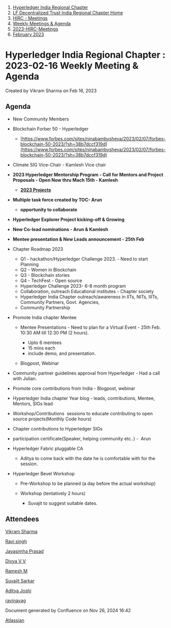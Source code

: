 1. [Hyperledger India Regional Chapter](index.html)
2. [LF Decentralized Trust India Regional Chapter Home](LF-Decentralized-Trust-India-Regional-Chapter-Home_19169282.html)
3. [HIRC - Meetings](HIRC---Meetings_19169350.html)
4. [Weekly Meetings &amp; Agenda](19169352.html)
5. [2023-HIRC-Meetings](2023-HIRC-Meetings_19170487.html)
6. [February 2023](February-2023_19170500.html)

# Hyperledger India Regional Chapter : 2023-02-16 Weekly Meeting &amp; Agenda

Created by Vikram Sharma on Feb 16, 2023

## Agenda

- New Community Members
- Blockchain Forber 50 - Hyperledger
  
  - [https://www.forbes.com/sites/ninabambysheva/2023/02/07/forbes-blockchain-50-2023/?sh=38b7dccf319d](https://www.forbes.com/sites/ninabambysheva/2023/02/07/forbes-blockchain-50-2023/?sh=38b7dccf319d)
- Climate SIG Vice-Chair - Kamlesh Vice chair
- **2023 Hyperledger Mentorship Program - Call for Mentors and Project Proposals - Open Now thru Mach 15th - Kamlesh**
  
  - [**2023 Projects**](https://lf-hyperledger.atlassian.net/wiki/spaces/INTERN/pages/21954865/2023+Projects)
- **Multiple task force created by TOC- Arun**
  
  - **opportunity to collaborate**
- **Hyperledger Explorer Project kicking-off &amp; Growing**
- **New Co-lead nominations - Arun &amp; Kamlesh**
- **Mentee presentation &amp; New Leads announcement - 25th Feb**
- Chapter Roadmap 2023
  
  - Q1 - hackathon/Hyperledger Challenge 2023. - Need to start Planning
  - Q2 - Women in Blockchain
  - Q3 - Blockchain stories
  - Q4 - TechFest - Open source
  - Hyperledger Challenge 2023- 6-8 month program
  - Collaboration, outreach Educational institutes - Chapter society
  - Hyperledger India Chapter outreach/awareness in IITs, NITs, IIITs, Community Partners, Govt. Agencies,
  - Community Partnership
- Promote India chapter Mentee
  
  - Mentee Presentations - Need to plan for a Virtual Event - 25th Feb. 10:30 AM till 12:30 PM (2 hours).
    
    - Upto 6 mentees
    - 15 mins each
    - include demo, and presentation.
  - Blogpost, Webinar
- Community partner guidelines approval from Hyperledger - Had a call with Julian.
- Promote core contributions from India - Blogpost, webinar
- Hyperledger India chapter Year blog - leads, contributions, Mentee, Mentors, SIGs lead
- Workshop/Contributions  sessions to educate contributing to open source projects(Monthly Code hours)
- Chapter contributions to Hyperledger SIGs
- participation certificate(Speaker, helping community etc..) -  Arun
- Hyperledger Fabric pluggable CA
  
  - Aditya to come back with the date he is comfortable with for the session.
- Hyperledger Bevel Workshop
  
  - Pre-Workshop to be planned (a day before the actual workshop)
  - Workshop (tentatively 2 hours)
    
    - Suvajit to suggest suitable dates.

## Attendees

[Vikram Sharma](https://lf-hyperledger.atlassian.net/wiki/people/712020:af0c3f29-e190-4dc2-9098-9266b1dc0dab?ref=confluence) 

[Ravi singh](https://lf-hyperledger.atlassian.net/wiki/people/6207b125f5d29a0068fd3a32?ref=confluence) 

[Jayasimha Prasad](https://lf-hyperledger.atlassian.net/wiki/people/5ca405cce623ae19ec54e4e3?ref=confluence) 

[Divya V V](https://lf-hyperledger.atlassian.net/wiki/people/63b68da4741248746bf86411?ref=confluence) 

[Ramesh M](https://lf-hyperledger.atlassian.net/wiki/people/5dffa51885a8c90ecac82cd5?ref=confluence) 

[Suvajit Sarkar](https://lf-hyperledger.atlassian.net/wiki/people/712020:9a33b8cc-fcb9-4626-9e09-7f700c9c2300?ref=confluence) 

[Aditya Joshi](https://lf-hyperledger.atlassian.net/wiki/people/5a5129ceb12c7029722bbcac?ref=confluence)

[ravinayag](https://lf-hyperledger.atlassian.net/wiki/people/5df677a6588f6e0cb032f7b6?ref=confluence)  

Document generated by Confluence on Nov 26, 2024 16:42

[Atlassian](http://www.atlassian.com/)

